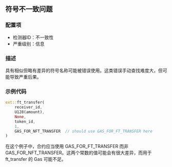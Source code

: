 
## 符号不一致问题

### 配置项

* 检测器ID：不一致性
* 严重级别：信息

### 描述

具有相似但略有差异的符号名称可能被错误使用。这类错误手动查找难度大，但可能导致严重后果。

### 示例代码

```rust
ext::ft_transfer(
    receiver_id,
    U128(amount),
    None,
    token_id,
    1,
    GAS_FOR_NFT_TRANSFER  // should use GAS_FOR_FT_TRANSFER here
)
```

在这个例子中，合约应当使用 GAS_FOR_FT_TRANSFER 而非 GAS_FOR_NFT_TRANSFER。这两个常数的值可能会有很大差异，而用于 ft_transfer 的 Gas 可能不足。

